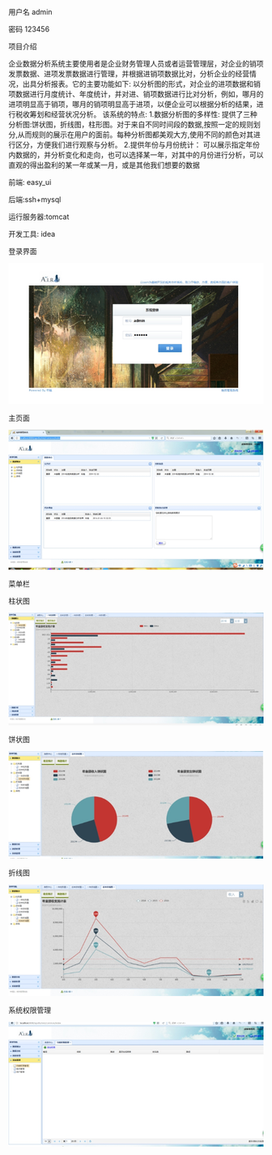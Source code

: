 用户名 admin

密码 123456

项目介绍

企业数据分析系统主要使用者是企业财务管理人员或者运营管理层，对企业的销项发票数据、进项发票数据进行管理，并根据进销项数据比对，分析企业的经营情况，出具分析报表。它的主要功能如下:
以分析图的形式，对企业的进项数据和销项数据进行月度统计、年度统计，并对进、销项数据进行比对分析，例如，哪月的进项明显高于销项，哪月的销项明显高于进项，以便企业可以根据分析的结果，进行税收筹划和经营状况分析。
该系统的特点:
1.数据分析图的多样性:
提供了三种分析图:饼状图，折线图，柱形图。对于来自不同时间段的数据,按照一定的规则划分,从而规则的展示在用户的面前。每种分析图都美观大方,使用不同的颜色对其进行区分，方便我们进行观察与分析。
2.提供年份与月份统计：
可以展示指定年份内数据的，并分析变化和走向，也可以选择某一年，对其中的月份进行分析，可以直观的得出盈利的某一年或某一月，或是其他我们想要的数据

前端: easy_ui

后端:ssh+mysql

运行服务器:tomcat

开发工具: idea 



登录界面

![1](https://github.com/853108389/tax/blob/master/images/1.jpg)



主页面



![1](https://github.com/853108389/tax/blob/master/images/2.jpg)

菜单栏

 

柱状图

![1](https://github.com/853108389/tax/blob/master/images/3.jpg)

饼状图

![1](https://github.com/853108389/tax/blob/master/images/4.jpg)

折线图

![1](https://github.com/853108389/tax/blob/master/images/5.jpg)



系统权限管理

![1](https://github.com/853108389/tax/blob/master/images/6.jpg)